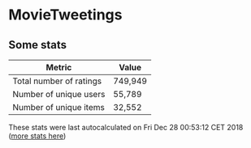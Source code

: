 # MovieTweetings
## Some stats

Metric | Value
--- | ---
Total number of ratings                 | 749,949
Number of unique users                  | 55,789
Number of unique items                  | 32,552
These stats were last autocalculated on Fri Dec 28 00:53:12 CET 2018  ([more stats here](./stats.md))

